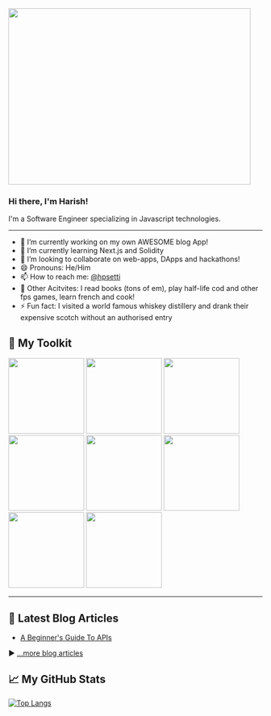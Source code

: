 <img src="https://media.giphy.com/media/Wj7lNjMNDxSmc/giphy.gif" width=480px height=350px />
                                                                          


### Hi there, I'm Harish!

I'm a Software Engineer specializing in Javascript technologies.


---

- 🔭 I’m currently working on my own AWESOME blog App!
- 🌱 I’m currently learning Next.js and Solidity
- 👯 I’m looking to collaborate on web-apps, DApps and hackathons!
- 😄 Pronouns: He/Him
- 📫 How to reach me: [@hpsetti](https://dev.to/hpsetti)
- 🤹 Other Acitvites: I read books (tons of em), play half-life cod and other fps games, learn french and cook!
- ⚡ Fun fact: I visited a world famous whiskey distillery and drank their expensive scotch without an authorised entry

## 🧰 My Toolkit

<img src="https://cdn.worldvectorlogo.com/logos/html5.svg" width=150px height=150px />  <img src="https://cdn.worldvectorlogo.com/logos/css-5.svg" width=150px height=150px />  <img src="https://cdn.worldvectorlogo.com/logos/logo-javascript.svg" width=150px height=150px /> <img src="https://cdn.worldvectorlogo.com/logos/react-2.svg" width=150px height=150px /> <img src="https://cdn.worldvectorlogo.com/logos/vue-9.svg" width=150px height=150px /> <img src="https://cdn.worldvectorlogo.com/logos/mongodb.svg" width=150px height=150px /> <img src="https://cdn.worldvectorlogo.com/logos/nodejs-1.svg" width=150px height=150px /> <img src="https://cdn.worldvectorlogo.com/logos/sass-1.svg" width=150px height=150px />

---

## 📘 Latest Blog Articles

<!-- BLOG-POST-LIST:START -->
- [A Beginner's Guide To APIs](https://dev.to/hpsetti/a-begineer-s-guide-to-apis-4b4d)
<!-- BLOG-POST-LIST:END -->

▶ [...more blog articles](https://dev.to/hpsetti)


## &#x1f4c8; My GitHub Stats

[![Top Langs](https://github-readme-stats.vercel.app/api/top-langs/?username=hpsetti&hide=java&theme=dracula)](https://github.com/anuraghazra/github-readme-stats)

<!--[![Harish's GitHub stats](https://github-readme-stats.vercel.app/api?username=hpsetti&theme=dracula)](https://github.com/anuraghazra/github-readme-stats) -->

<!--[![Harish's wakatime stats](https://github-readme-stats.vercel.app/api/wakatime?username=hpsetti)](https://github.com/anuraghazra/github-readme-stats) -->
